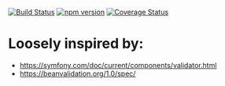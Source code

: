 [![Build Status](https://travis-ci.org/stopsopa/validator.svg?branch=v0.0.30)](https://travis-ci.org/stopsopa/validator)
[![npm version](https://badge.fury.io/js/%40stopsopa%2Fvalidator.svg)](https://badge.fury.io/js/%40stopsopa%2Fvalidator)
[![Coverage Status](https://coveralls.io/repos/github/stopsopa/validator/badge.svg?branch=v0.0.30)](https://coveralls.io/github/stopsopa/validator?branch=v0.0.30)

# Loosely inspired by:
- https://symfony.com/doc/current/components/validator.html
- https://beanvalidation.org/1.0/spec/


